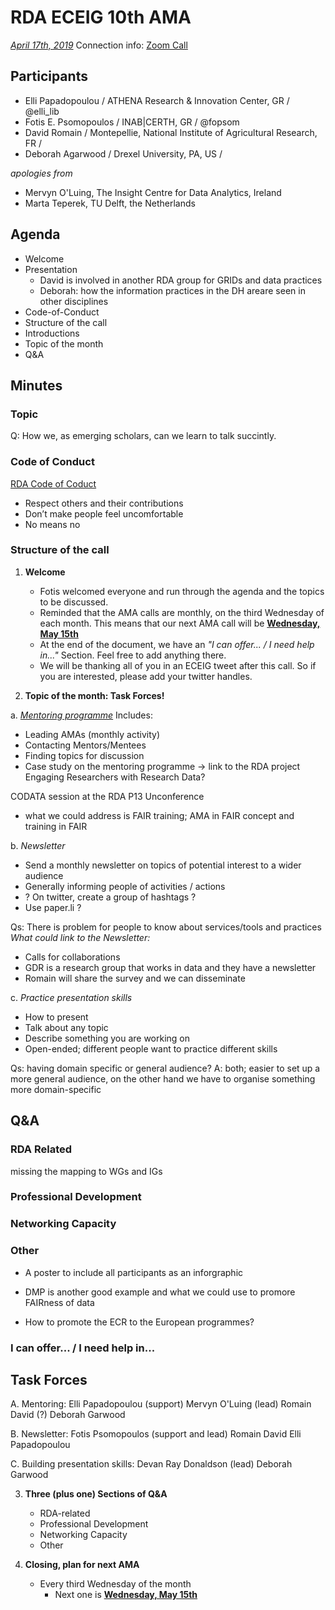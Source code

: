 # RDA ECEIG 10th AMA

[*April 17th, 2019*](https://www.timeanddate.com/worldclock/fixedtime.html?msg=RDA+ECEIG+8th+AMA&iso=20190417&p1=3723&ah=1)
Connection info: [Zoom Call](https://iu.zoom.us/j/6703697984)

## Participants


* Elli Papadopoulou / ATHENA Research & Innovation Center, GR / @elli_lib
* Fotis E. Psomopoulos / INAB|CERTH, GR / @fopsom
* David Romain / Montepellie, National Institute of Agricultural Research, FR / 
* Deborah Agarwood / Drexel University, PA, US / 

_apologies from_

- Mervyn O'Luing, The Insight Centre for Data Analytics, Ireland
- Marta Teperek, TU Delft, the Netherlands


## Agenda
- Welcome
- Presentation
    - David is involved in another RDA group for GRIDs and data practices
    - Deborah: how the information practices in the DH areare seen in other disciplines
- Code-of-Conduct
- Structure of the call
- Introductions
- Topic of the month
- Q&A


## Minutes

### Topic

Q: How we, as emerging scholars, can we learn to talk succintly.



### Code of Conduct

[RDA Code of Coduct](https://www.rd-alliance.org/group/rda-council-private/outcomes/draft-comment-rda-code-conduct)
- Respect others and their contributions
- Don’t make people feel uncomfortable
- No means no

### Structure of the call

1. **Welcome**
    - Fotis welcomed everyone and run through the agenda and the topics to be discussed.
    - Reminded that the AMA calls are monthly, on the third Wednesday of each month. This means that our next AMA call will be [**Wednesday, May 15th**](https://www.timeanddate.com/worldclock/fixedtime.html?msg=RDA+ECEIG+9th+AMA&iso=20190515T10&p1=3723&ah=1)
    - At the end of the document, we have an _"I can offer... / I need help in..."_ Section. Feel free to add anything there.
    - We will be thanking all of you in an ECEIG tweet after this call. So if you are interested, please add your twitter handles.

2. **Topic of the month: Task Forces!**

a. [_Mentoring programme_](https://github.com/fpsom/rda-eceig/blob/master/mentoring-guidelines.md)
Includes:
- Leading AMAs (monthly activity)
- Contacting Mentors/Mentees
- Finding topics for discussion
- Case study on the mentoring programme -> link to the RDA project Engaging Researchers with Research Data?

CODATA session at the RDA P13 Unconference
- what we could address is FAIR training; AMA in FAIR concept and training in FAIR

b.  _Newsletter_
- Send a monthly newsletter on topics of potential interest to a wider audience
- Generally informing people of activities / actions
- ? On twitter, create a group of hashtags ?
- Use paper.li ?

Qs: There is problem for people to know about services/tools and practices
_What could link to the Newsletter:_
- Calls for collaborations 
- GDR is a research group that works in data and they have a newsletter
- Romain will share the survey and we can disseminate

c. _Practice presentation skills_
- How to present
- Talk about any topic
- Describe something you are working on
- Open-ended; different people want to practice different skills

Qs: having domain specific or general audience?
A: both; easier to set up a more general audience, on the other hand we have to organise something more domain-specific


## Q&A


### RDA Related

missing the mapping to WGs and IGs

### Professional Development


### Networking Capacity



### Other

- A poster to include all participants as an inforgraphic

- DMP is another good example and what we could use to promore FAIRness of data

- How to promote the ECR to the European programmes?

### I can offer... / I need help in...

**Task Forces**
-
A. Mentoring: 
Elli Papadopoulou (support)
Mervyn O'Luing (lead)
Romain David (?)
Deborah Garwood

B. Newsletter:
Fotis Psomopoulos (support and lead)
Romain David
Elli Papadopoulou

C. Building presentation skills:
Devan Ray Donaldson (lead)
Deborah Garwood



3. **Three (plus one) Sections of Q&A**
    - RDA-related
    - Professional Development
    - Networking Capacity
    - Other

4. **Closing, plan for next AMA**
    - Every third Wednesday of the month 
        - Next one is [**Wednesday, May 15th**](https://www.timeanddate.com/worldclock/fixedtime.html?msg=RDA+ECEIG+9th+AMA&iso=20190515T10&p1=3723&ah=1)


